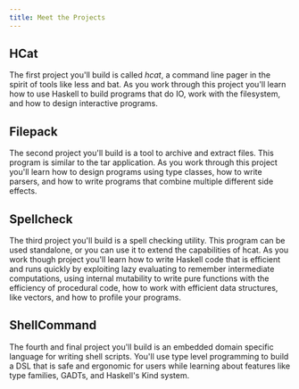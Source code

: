 ```yaml
---
title: Meet the Projects
---
```


<h2>HCat</h2>
The first project you'll build is called <i>hcat</i>, a command line pager in the spirit of tools like <emph>less</emph> and <emph>bat</emph>. As you work through this project you'll learn how to use Haskell to build programs that do IO, work with the filesystem, and how to design interactive programs.

<h2>Filepack</h2>
The second project you'll build is a tool to archive and extract files. This program is similar to the <emph>tar</emph> application. As you work through this project you'll learn how to design programs using type classes, how to write parsers, and how to write programs that combine multiple different side effects.

<h2>Spellcheck</h2>
The third project you'll build is a spell checking utility. This program can be used standalone, or you can use it to extend the capabilities of hcat. As you work though project you'll learn how to write Haskell code that is efficient and runs quickly by exploiting lazy evaluating to remember intermediate computations, using internal mutability to write pure functions with the efficiency of procedural code, how to work with efficient data structures, like vectors, and how to profile your programs.

<h2>ShellCommand</h2>
The fourth and final project you'll build is an embedded domain specific language for writing shell scripts. You'll use type level programming to build a DSL that is safe and ergonomic for users while learning about features like type families, GADTs, and Haskell's Kind system.
